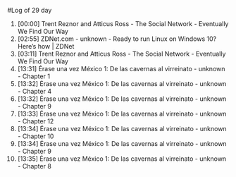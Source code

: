 #Log of 29 day

1. [00:00] Trent Reznor and Atticus Ross - The Social Network - Eventually We Find Our Way
1. [02:55] ZDNet.com - unknown - Ready to run Linux on Windows 10? Here’s how | ZDNet
1. [03:11] Trent Reznor and Atticus Ross - The Social Network - Eventually We Find Our Way
1. [13:31] Érase una vez México 1: De las cavernas al virreinato - unknown - Chapter 1
1. [13:32] Érase una vez México 1: De las cavernas al virreinato - unknown - Chapter 4
1. [13:32] Érase una vez México 1: De las cavernas al virreinato - unknown - Chapter 9
1. [13:33] Érase una vez México 1: De las cavernas al virreinato - unknown - Chapter 12
1. [13:34] Érase una vez México 1: De las cavernas al virreinato - unknown - Chapter 10
1. [13:34] Érase una vez México 1: De las cavernas al virreinato - unknown - Chapter 9
1. [13:35] Érase una vez México 1: De las cavernas al virreinato - unknown - Chapter 8
